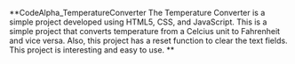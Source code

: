 **CodeAlpha_TemperatureConverter
The Temperature Converter is a simple project developed using HTML5, CSS, and JavaScript. This is a simple project that converts temperature from a Celcius unit to Fahrenheit and vice versa. Also, this project has a reset function to clear the text fields. This project is interesting and easy to use.
**
